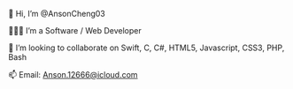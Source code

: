 👋 Hi, I’m @AnsonCheng03

👨🏻‍💻 I’m a Software / Web Developer

💞️ I’m looking to collaborate on Swift, C, C#, HTML5, Javascript, CSS3, PHP, Bash

📫 Email: Anson.12666@icloud.com
